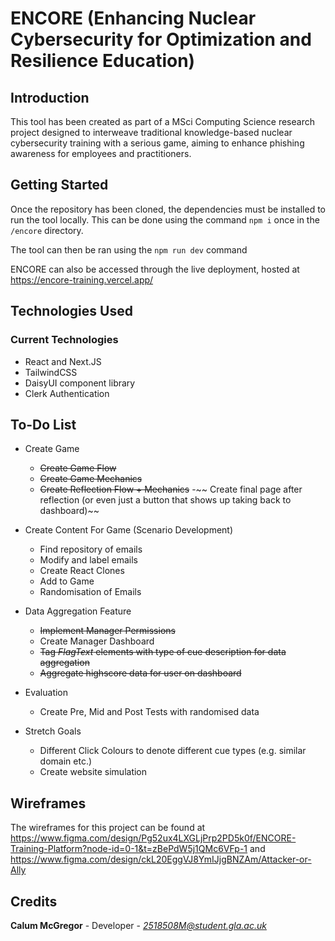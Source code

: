 # ENCORE (Enhancing Nuclear Cybersecurity for Optimization and Resilience Education)

## Introduction

This tool has been created as part of a MSci Computing Science research project designed to interweave traditional knowledge-based nuclear cybersecurity training with a serious game, aiming to enhance phishing awareness for employees and practitioners.

## Getting Started

Once the repository has been cloned, the dependencies must be installed to run the tool locally. This can be done using the command `npm i` once in the `/encore` directory.

The tool can then be ran using the `npm run dev` command

ENCORE can also be accessed through the live deployment, hosted at https://encore-training.vercel.app/

## Technologies Used

### Current Technologies

- React and Next.JS
- TailwindCSS
- DaisyUI component library
- Clerk Authentication

## To-Do List

- Create Game
  - ~~Create Game Flow~~
  - ~~Create Game Mechanics~~
  - ~~Create Reflection Flow + Mechanics~~
  -~~ Create final page after reflection (or even just a button that shows up taking back to dashboard)~~
  
- Create Content For Game (Scenario Development)
  - Find repository of emails
  - Modify and label emails
  - Create React Clones
  - Add to Game
  - Randomisation of Emails
- Data Aggregation Feature
  - ~~Implement Manager Permissions~~
  - Create Manager Dashboard
  - ~~Tag _FlagText_ elements with type of cue description for data aggregation~~
  - ~~Aggregate highscore data for user on dashboard~~
- Evaluation
  - Create Pre, Mid and Post Tests with randomised data
- Stretch Goals
  - Different Click Colours to denote different cue types (e.g. similar domain etc.)
  - Create website simulation

## Wireframes

The wireframes for this project can be found at https://www.figma.com/design/Pg52ux4LXGLjPrp2PD5k0f/ENCORE-Training-Platform?node-id=0-1&t=zBePdW5j1QMc6VFp-1 and https://www.figma.com/design/ckL20EggVJ8YmIJjgBNZAm/Attacker-or-Ally

## Credits

**Calum McGregor** - Developer - *2518508M@student.gla.ac.uk*
